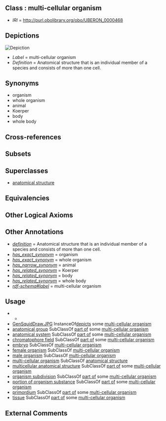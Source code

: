 
## Class : multi-cellular organism

 * *IRI* = http://purl.obolibrary.org/obo/UBERON_0000468

## Depictions

![Depiction](http://tolweb.org/tree/ToLimages/GenSquidDraw.JPG)
 * *Label* = multi-cellular organism
 * *Definition* = Anatomical structure that is an individual member of a species and consists of more than one cell.

## Synonyms

 * organism
 * whole organism
 * animal
 * Koerper
 * body
 * whole body

## Cross-references


## Subsets


## Superclasses

 * [anatomical structure](../../UBERON/61/UBERON_0000061.md)

## Equivalencies


## Other Logical Axioms


## Other Annotations

 * *[definition](../../IAO/15/IAO_0000115.md)* = Anatomical structure that is an individual member of a species and consists of more than one cell.
 * *[has_exact_synonym](../../ym/oboInOwl#hasExactSynonym.md)* = organism
 * *[has_exact_synonym](../../ym/oboInOwl#hasExactSynonym.md)* = whole organism
 * *[has_narrow_synonym](../../ym/oboInOwl#hasNarrowSynonym.md)* = animal
 * *[has_related_synonym](../../ym/oboInOwl#hasRelatedSynonym.md)* = Koerper
 * *[has_related_synonym](../../ym/oboInOwl#hasRelatedSynonym.md)* = body
 * *[has_related_synonym](../../ym/oboInOwl#hasRelatedSynonym.md)* = whole body
 * *[rdf-schema#label](../../el/rdf-schema#label.md)* = multi-cellular organism

## Usage

 * -
 * [GenSquidDraw.JPG](../../PG/GenSquidDraw.JPG.md) InstanceOf[depicts](../../ts/depicts.md) some [multi-cellular organism](../../UBERON/68/UBERON_0000468.md)
 * [anatomical group](../../UBERON/80/UBERON_0000480.md) SubClassOf [part of](../../BFO/50/BFO_0000050.md) some [multi-cellular organism](../../UBERON/68/UBERON_0000468.md)
 * [anatomical system](../../UBERON/67/UBERON_0000467.md) SubClassOf [part of](../../BFO/50/BFO_0000050.md) some [multi-cellular organism](../../UBERON/68/UBERON_0000468.md)
 * [chromatophore field](../../CEPH/03/CEPH_0001003.md) SubClassOf [part of](../../BFO/50/BFO_0000050.md) some [multi-cellular organism](../../UBERON/68/UBERON_0000468.md)
 * [embryo](../../UBERON/22/UBERON_0000922.md) SubClassOf [multi-cellular organism](../../UBERON/68/UBERON_0000468.md)
 * [female organism](../../UBERON/00/UBERON_0003100.md) SubClassOf [multi-cellular organism](../../UBERON/68/UBERON_0000468.md)
 * [male organism](../../UBERON/01/UBERON_0003101.md) SubClassOf [multi-cellular organism](../../UBERON/68/UBERON_0000468.md)
 * [multi-cellular organism](../../UBERON/68/UBERON_0000468.md) SubClassOf [anatomical structure](../../UBERON/61/UBERON_0000061.md)
 * [multicellular anatomical structure](../../UBERON/00/UBERON_0010000.md) SubClassOf [part of](../../BFO/50/BFO_0000050.md) some [multi-cellular organism](../../UBERON/68/UBERON_0000468.md)
 * [organism subdivision](../../UBERON/75/UBERON_0000475.md) SubClassOf [part of](../../BFO/50/BFO_0000050.md) some [multi-cellular organism](../../UBERON/68/UBERON_0000468.md)
 * [portion of organism substance](../../UBERON/63/UBERON_0000463.md) SubClassOf [part of](../../BFO/50/BFO_0000050.md) some [multi-cellular organism](../../UBERON/68/UBERON_0000468.md)
 * [primordium](../../UBERON/48/UBERON_0001048.md) SubClassOf [part of](../../BFO/50/BFO_0000050.md) some [multi-cellular organism](../../UBERON/68/UBERON_0000468.md)
 * [tissue](../../UBERON/79/UBERON_0000479.md) SubClassOf [part of](../../BFO/50/BFO_0000050.md) some [multi-cellular organism](../../UBERON/68/UBERON_0000468.md)

## External Comments

